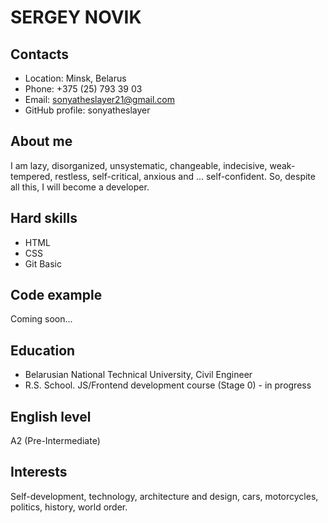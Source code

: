 # SERGEY NOVIK
## Contacts
- Location: Minsk, Belarus
- Phone: +375 (25) 793 39 03
- Email: sonyatheslayer21@gmail.com
- GitHub profile: sonyatheslayer
## About me
I am lazy, disorganized, unsystematic, changeable,
indecisive, weak-tempered, restless, self-critical,
anxious and ... self-confident.
So, despite all this, I will become a developer.
## Hard skills
- HTML
- CSS
- Git Basic
## Code example
Coming soon...
## Education
- Belarusian National Technical University,
  Civil Engineer
- R.S. School. JS/Frontend development
  course (Stage 0) - in progress
## English level
A2 (Pre-Intermediate)
## Interests
Self-development, technology, architecture and design, cars, motorcycles, politics,
history, world order.